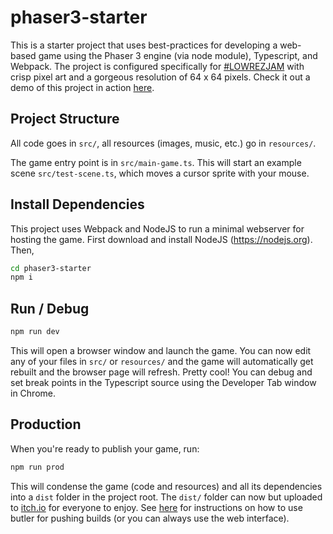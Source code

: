 # phaser3-starter
This is a starter project that uses best-practices for developing a web-based game using the Phaser 3 engine (via node module), Typescript, and Webpack. The project is configured specifically for [#LOWREZJAM](https://itch.io/jam/lowrezjam-2019) with crisp pixel art and a gorgeous resolution of 64 x 64 pixels. Check it out a demo of this project in action [here](https://sharpfives.itch.io/phaser3-starter).

## Project Structure
All code goes in <code>src/</code>, all resources (images, music, etc.) go in <code>resources/</code>.

The game entry point is in <code>src/main-game.ts</code>. This will start an example scene <code>src/test-scene.ts</code>, which moves a cursor sprite with your mouse.

## Install Dependencies
This project uses Webpack and NodeJS to run a minimal webserver for hosting the game. First download and install NodeJS (https://nodejs.org). Then,

```bash
cd phaser3-starter
npm i
```

## Run / Debug
```bash
npm run dev
```
This will open a browser window and launch the game. You can now edit any of your files in <code>src/</code> or <code>resources/</code> and the game will automatically get rebuilt and the browser page will refresh. Pretty cool! You can debug and set break points in the Typescript source using the Developer Tab window in Chrome.

## Production
When you're ready to publish your game, run:
```bash
npm run prod
```
This will condense the game (code and resources) and all its dependencies into a <code>dist</code> folder in the project root. The <code>dist/</code> folder can now but uploaded to [itch.io](https://itch.io/) for everyone to enjoy. See [here](https://itch.io/docs/butler/pushing.html) for instructions on how to use butler for pushing builds (or you can always use the web interface).
